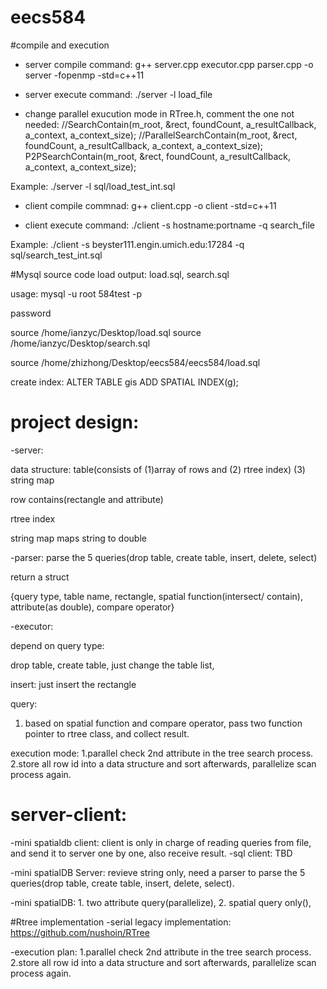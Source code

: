 # eecs584

#compile and execution

- server compile command: g++ server.cpp executor.cpp parser.cpp -o server -fopenmp -std=c++11

- server execute command: ./server -l load_file

- change parallel exucution mode in RTree.h,  comment the one not needed:
  //SearchContain(m_root, &rect, foundCount, a_resultCallback, a_context, a_context_size);
  //ParallelSearchContain(m_root, &rect, foundCount, a_resultCallback, a_context, a_context_size);
  P2PSearchContain(m_root, &rect, foundCount, a_resultCallback, a_context, a_context_size);

Example: ./server -l sql/load_test_int.sql

- client compile commnad: g++ client.cpp -o client -std=c++11

- client execute command: ./client -s hostname:portname -q search_file

Example: ./client -s beyster111.engin.umich.edu:17284 -q sql/search_test_int.sql

#Mysql source code load
output: load.sql, search.sql

usage: mysql -u root 584test -p

password

source /home/ianzyc/Desktop/load.sql
source /home/ianzyc/Desktop/search.sql

source /home/zhizhong/Desktop/eecs584/eecs584/load.sql

create index:
ALTER TABLE gis ADD SPATIAL INDEX(g);

# project design:


-server:

data structure: table(consists of (1)array of rows and (2) rtree index) (3) string map

row contains(rectangle and attribute)

rtree index

string map maps string to double

-parser: 
parse the 5 queries(drop table, create table, insert, delete, select)

return a struct

{query type, table name, rectangle, spatial function(intersect/ contain),
  attribute(as double), compare operator}

-executor:

depend on query type:

drop table, create table, just change the table list,

insert: just insert the rectangle

query:
1. based on spatial function and compare operator, pass two function pointer to rtree class, and collect result.

execution mode: 1.parallel check 2nd attribute in the tree search process. 2.store all row id into a data structure and sort afterwards, parallelize scan process again.


# server-client:
-mini spatialdb client: client is only in charge of reading queries from file, and send it to server one by one, also receive result. 
-sql client: TBD

-mini spatialDB Server: revieve string only, need a parser to parse the 5 queries(drop table, create table, insert, delete, select).

-mini spatialDB: 1. two attribute query(parallelize), 
                 2. spatial query only(),
                 
                 

#Rtree implementation
-serial legacy implementation: https://github.com/nushoin/RTree

-execution plan: 1.parallel check 2nd attribute in the tree search process.
                 2.store all row id into a data structure and sort afterwards, parallelize scan process again. 
